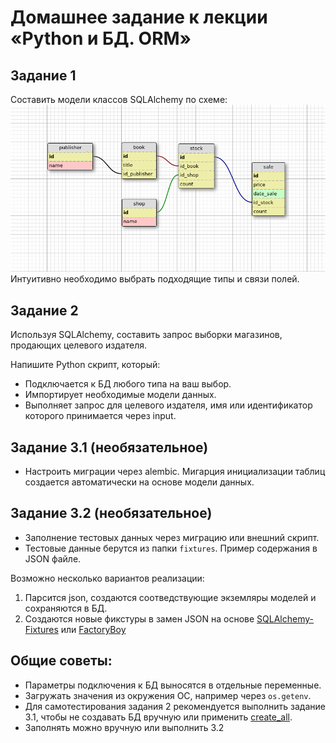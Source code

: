# Домашнее задание к лекции «Python и БД. ORM»

## Задание 1

Составить модели классов SQLAlchemy по схеме:
![](readme/book_publishers_scheme.png)   
Интуитивно необходимо выбрать подходящие типы и связи полей.  

## Задание 2

Используя SQLAlchemy, составить запрос выборки магазинов, продающих целевого издателя.

Напишите Python скрипт, который:

- Подключается к БД любого типа на ваш выбор.  
- Импортирует необходимые модели данных.
- Выполняет запрос для целевого издателя, имя или идентификатор которого принимается через input.  


## Задание 3.1 (необязательное)

- Настроить миграции через alembic. Мигарция инициализации таблиц создается автоматически на основе модели данных. 

## Задание 3.2 (необязательное)

- Заполнение тестовых данных через миграцию или внешний скрипт.  
- Тестовые данные берутся из папки `fixtures`. Пример содержания в JSON файле.  

Возможно несколько вариантов реализации:

1. Парсится json, создаются соотведствующие экземляры моделей и сохраняются в БД.
2. Создаются новые фикстуры в замен JSON на основе [SQLAlchemy-Fixtures](https://sqlalchemy-fixtures.readthedocs.io/en/latest/) или [FactoryBoy](https://github.com/FactoryBoy/factory_boy)

## Общие советы:

- Параметры подключения к БД выносятся в отдельные переменные.  
- Загружать значения из окружения ОС, например через `os.getenv`.  
- Для самотестирования задания 2 рекомендуется выполнить задание 3.1, чтобы не создавать БД вручную или применить [create_all](https://docs.sqlalchemy.org/en/13/core/metadata.html#creating-and-dropping-database-tables).
- Заполнять можно вручную или выполнить 3.2
